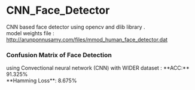 # CNN_Face_Detector
CNN based face detector using opencv and dlib library .
<br /> model weights file : http://arunponnusamy.com/files/mmod_human_face_detector.dat

<h3>Confusion Matrix of Face Detection</h3> using Convectional neural network (CNN) with WIDER dataset :
**ACC:** 91.325%
<br> **Hamming Loss**: 8.675%
